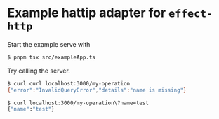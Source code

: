 # Example hattip adapter for `effect-http`

Start the example serve with

```bash
$ pnpm tsx src/exampleApp.ts
```

Try calling the server.

```bash
$ curl curl localhost:3000/my-operation
{"error":"InvalidQueryError","details":"name is missing"}

$ curl localhost:3000/my-operation\?name=test
{"name":"test"}
```
